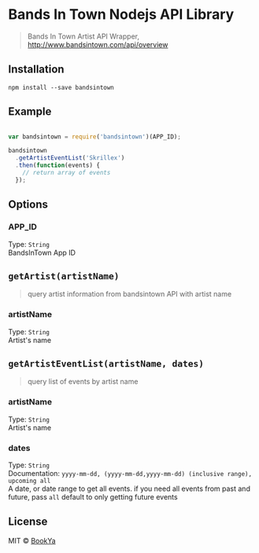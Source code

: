 # Bands In Town Nodejs API Library
> Bands In Town Artist API Wrapper, http://www.bandsintown.com/api/overview

## Installation
```
npm install --save bandsintown
```

## Example
```js

var bandsintown = require('bandsintown')(APP_ID);

bandsintown
  .getArtistEventList('Skrillex')
  .then(function(events) {
    // return array of events
  });
```

## Options
### APP_ID
Type: `String`  
BandsInTown App ID

## `getArtist(artistName)`
> query artist information from bandsintown API with artist name

### artistName
Type: `String`  
Artist's name

## `getArtistEventList(artistName, dates)`
> query list of events by artist name

### artistName
Type: `String`  
Artist's name

### dates
Type: `String`  
Documentation: `yyyy-mm-dd, (yyyy-mm-dd,yyyy-mm-dd) (inclusive range), upcoming all`  
A date, or date range to get all events. if you need all events from past and future, pass `all`
default to only getting future events

## License
MIT © [BookYa](https://github.com/bookya)
